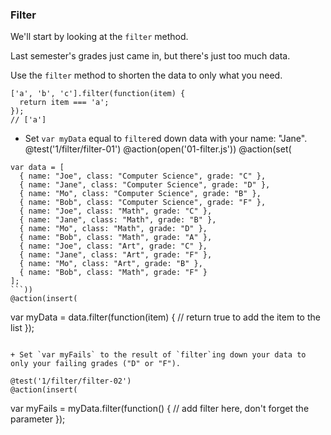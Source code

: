 ### Filter
We'll start by looking at the `filter` method.

Last semester's grades just came in, but there's just too much data.

Use the `filter` method to shorten the data to only what you need.

```
['a', 'b', 'c'].filter(function(item) {
  return item === 'a';
});
// ['a']
```

+ Set `var myData` equal to `filter`ed down data with your name: "Jane".
@test('1/filter/filter-01')
@action(open('01-filter.js'))
@action(set(
```
var data = [
  { name: "Joe", class: "Computer Science", grade: "C" },
  { name: "Jane", class: "Computer Science", grade: "D" },
  { name: "Mo", class: "Computer Science", grade: "B" },
  { name: "Bob", class: "Computer Science", grade: "F" },
  { name: "Joe", class: "Math", grade: "C" },
  { name: "Jane", class: "Math", grade: "B" },
  { name: "Mo", class: "Math", grade: "D" },
  { name: "Bob", class: "Math", grade: "A" },
  { name: "Joe", class: "Art", grade: "C" },
  { name: "Jane", class: "Art", grade: "F" },
  { name: "Mo", class: "Art", grade: "B" },
  { name: "Bob", class: "Math", grade: "F" }
];
```))
@action(insert(
```
var myData = data.filter(function(item) {
    // return true to add the item to the list
});

```))

+ Set `var myFails` to the result of `filter`ing down your data to only your failing grades ("D" or "F").

@test('1/filter/filter-02')
@action(insert(
```
var myFails = myData.filter(function() {
    // add filter here, don't forget the parameter
});

```))
